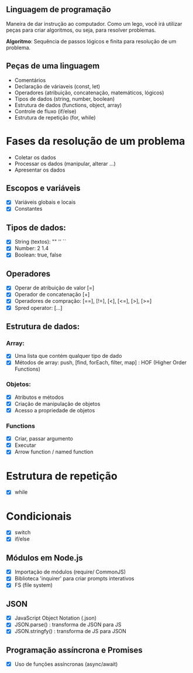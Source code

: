 ## Linguagem de programação

Maneira de dar instrução ao computador.
Como um lego, você irá utilizar peças para criar algoritmos, ou seja, para resolver problemas.

**Algoritmo**: Sequência de passos lógicos e finita para resolução de um problema.

## Peças de uma linguagem

- Comentários
- Declaração de váriaveis (const, let)
- Operadores (atribuição, concatenação, matemáticos, lógicos)
- Tipos de dados (string, number, boolean)
- Estrutura de dados (functions, object, array)
- Controle de fluxo (if/else)
- Estrutura de repetição (for, while)

# Fases da resolução de um problema

- Coletar os dados
- Processar os dados (manipular, alterar ...)
- Apresentar os dados

## Escopos e variáveis

- [x] Variáveis globais e locais
- [x] Constantes

## Tipos de dados:

- [x] String (textos): "" '' ``
- [x] Number: 2 1.4
- [x] Boolean: true, false

## Operadores

- [x] Operar de atribuição de valor [=]
- [x] Operador de concatenação [+]
- [x] Operadores de compração: [==], [!=], [<], [<=], [>], [>=]
- [x] Spred operator: [...]

## Estrutura de dados:

### Array: 

- [x] Uma lista que contém qualquer tipo de dado
- [x] Métodos de array: push, [find, forEach, filter, map] : HOF (Higher Order Functions)

### Objetos:

- [x] Atributos e métodos
- [x] Criação de manipulação de objetos
- [x] Acesso a propriedade de objetos

### Functions 

- [x] Criar, passar argumento
- [x] Executar
- [x] Arrow function / named function

# Estrutura de repetição 

- [x] while

# Condicionais

- [x] switch
- [x] if/else

## Módulos em Node.js

- [x] Importação de módulos (require/ CommonJS)
- [x] Biblioteca 'inquirer' para criar prompts interativos
- [x] FS (file system)

## JSON

- [x] JavaScript Object Notation (.json)
- [x] JSON.parse() : transforma de JSON para JS
- [x] JSON.stringfy() : transforma de JS para JSON

## Programação assíncrona e Promises

- [x] Uso de funções assíncronas (async/await)
